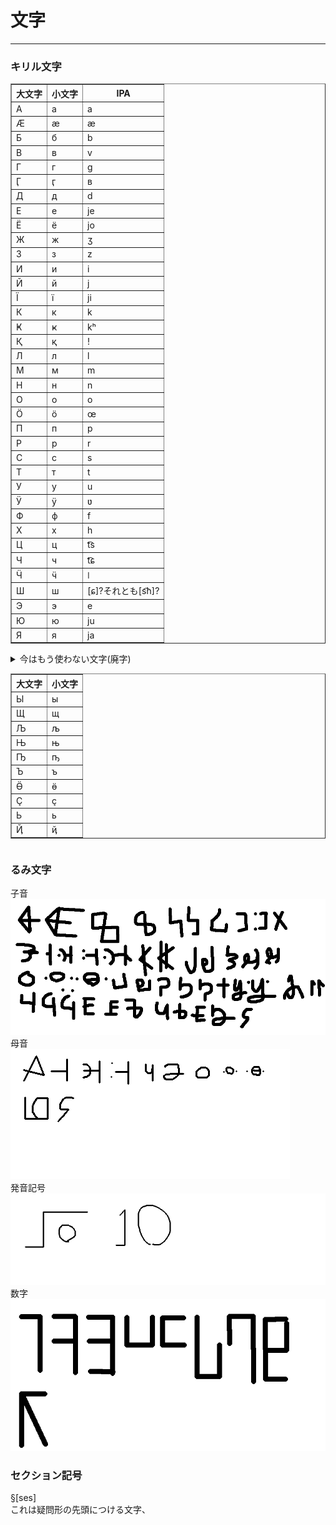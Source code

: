 # 文字
___
### キリル文字
<TABLE border>
	<TR>
		<TH>大文字</TH>
		<TH>小文字</TH>
		<TH>IPA</TH>
	</TR>
	<TR>
		<TD>А</TD>
		<TD>а</TD>
		<TD>a</TD>
	</TR>
	<TR>
		<TD>Ӕ</TD>
		<TD>ӕ</TD>
		<TD>æ</TD>
	</TR>
	<TR>
		<TD>Б</TD>
		<TD>б</TD>
		<TD>b</TD>
	</TR>
	<TR>
		<TD>В</TD>
		<TD>в</TD>
		<TD>v</TD>
	</TR>
	<TR>
		<TD>Г</TD>
		<TD>г</TD>
		<TD>g</TD>
	</TR>
	<TR>
		<TD>Ӷ</TD>
		<TD>ӷ</TD>
		<TD>ʙ</TD>
	</TR>
	<TR>
		<TD>Д</TD>
		<TD>д</TD>
		<TD>d</TD>
	</TR>
	<TR>
		<TD>Е</TD>
		<TD>е</TD>
		<TD>je</TD>
	</TR>
	<TR>
		<TD>Ё</TD>
		<TD>ё</TD>
		<TD>jo</TD>
	</TR>
	<TR>
		<TD>Ж</TD>
		<TD>ж</TD>
		<TD>ʒ</TD>
	</TR>
	<TR>
		<TD>З</TD>
		<TD>з</TD>
		<TD>z</TD>
	</TR>
	<TR>
		<TD>И</TD>
		<TD>и</TD>
		<TD>i</TD>
	</TR>
	<TR>
		<TD>Й</TD>
		<TD>й</TD>
		<TD>j</TD>
	</TR>
	<TR>
		<TD>Ї</TD>
		<TD>ї</TD>
		<TD>ji</TD>
	</TR>
	<TR>
		<TD>К</TD>
		<TD>к</TD>
		<TD>k</TD>
	</TR>
	<TR>
		<TD>Ҝ</TD>
		<TD>ҝ</TD>
		<TD>kʰ</TD>
	</TR>
	<TR>
		<TD>Қ</TD>
		<TD>қ</TD>
		<TD>ǃ</TD>
	</TR>
	<TR>
		<TD>Л</TD>
		<TD>л</TD>
		<TD>l</TD>
	</TR>
	<TR>
		<TD>М</TD>
		<TD>м</TD>
		<TD>m</TD>
	</TR>
	<TR>
		<TD>Н</TD>
		<TD>н</TD>
		<TD>n</TD>
	</TR>
	<TR>
		<TD>О</TD>
		<TD>о</TD>
		<TD>o</TD>
	</TR>
	<TR>
		<TD>Ӧ</TD>
		<TD>ӧ</TD>
		<TD>œ</TD>
	</TR>
	<TR>
		<TD>П</TD>
		<TD>п</TD>
		<TD>p</TD>
	</TR>
	<TR>
		<TD>Р</TD>
		<TD>р</TD>
		<TD>r</TD>
	</TR>
	<TR>
		<TD>С</TD>
		<TD>с</TD>
		<TD>s</TD>
	</TR>
	<TR>
		<TD>Т</TD>
		<TD>т</TD>
		<TD>t</TD>
	</TR>
	<TR>
		<TD>У</TD>
		<TD>у</TD>
		<TD>u</TD>
	</TR>
	<TR>
		<TD>Ӱ</TD>
		<TD>ӱ</TD>
		<TD>ʋ</TD>
	</TR>
	<TR>
		<TD>Ф</TD>
		<TD>ф</TD>
		<TD>f</TD>
	</TR>
	<TR>
		<TD>Х</TD>
		<TD>х</TD>
		<TD>h</TD>
	</TR>
	<TR>
		<TD>Ц</TD>
		<TD>ц</TD>
		<TD>t͡s</TD>
	</TR>
	<TR>
		<TD>Ч</TD>
		<TD>ч</TD>
		<TD>t͡ɕ</TD>
	</TR>
	<TR>
		<TD>Ӵ</TD>
		<TD>ӵ</TD>
		<TD>ǀ</TD>
	</TR>
	<TR>
		<TD>Ш</TD>
		<TD>ш</TD>
		<TD>[ɕ]?それとも[s͡h]?</TD>
	</TR>
	<TR>
		<TD>Э</TD>
		<TD>э</TD>
		<TD>e</TD>
	</TR>
	<TR>
		<TD>Ю</TD>
		<TD>ю</TD>
		<TD>ju</TD>
	</TR>
	<TR>
		<TD>Я</TD>
		<TD>я</TD>
		<TD>ja</TD>
	</TR>
</TABLE>

<DETAILS>
	<SUMMARY>今はもう使わない文字(廃字)<SUMMARY>
	<TABLE BORDER>
		<TR>
			<TH>大文字</TH>
			<TH>小文字</TH>
		</TR>
		<TR>
			<TD>Ы</TD>
			<TD>ы</TD>
		</TR>
		<TR>
			<TD>Щ</TD>
			<TD>щ</TD>
		</TR>
		<TR>
			<TD>Љ</TD>
			<TD>љ</TD>
		</TR>
		<TR>
			<TD>Њ</TD>
			<TD>њ</TD>
		</TR>
		<TR>
			<TD>Ҧ</TD>
			<TD>ҧ</TD>
		</TR>
		<TR>
			<TD>Ъ</TD>
			<TD>ъ</TD>
		</TR>
		<TR>
			<TD>Ӫ</TD>
			<TD>ӫ</TD>
		</TR>
		<TR>
			<TD>Ҫ</TD>
			<TD>ҫ</TD>
		</TR>
		<TR>
			<TD>Ь</TD>
			<TD>ь</TD>
		</TR>
		<TR>
			<TD>Ҋ</TD>
			<TD>ҋ</TD>
		</TR>
	</TABLE>
</DETAILS>

### るみ文字
子音<BR>
![子音](./Asetts/rumimozi.png)<BR>
母音<BR>
![母音](./Asetts/oppaiboin.png)<BR>
発音記号<BR>
![発音記号](./Asetts/talk.png)<BR>
数字<BR>
![数字](./Asetts/rumisuuz.png)<BR>

### セクション記号
§[ses]<BR>
これは疑問形の先頭につける文字、